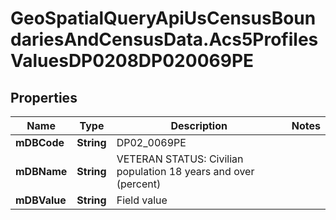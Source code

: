 # GeoSpatialQueryApiUsCensusBoundariesAndCensusData.Acs5ProfilesValuesDP0208DP020069PE

## Properties

Name | Type | Description | Notes
------------ | ------------- | ------------- | -------------
**mDBCode** | **String** | DP02_0069PE | 
**mDBName** | **String** | VETERAN STATUS: Civilian population 18 years and over (percent) | 
**mDBValue** | **String** | Field value | 


